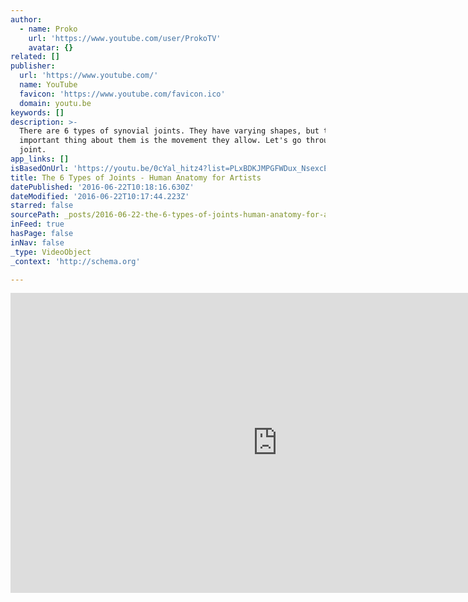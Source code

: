 ```yaml
---
author:
  - name: Proko
    url: 'https://www.youtube.com/user/ProkoTV'
    avatar: {}
related: []
publisher:
  url: 'https://www.youtube.com/'
  name: YouTube
  favicon: 'https://www.youtube.com/favicon.ico'
  domain: youtu.be
keywords: []
description: >-
  There are 6 types of synovial joints. They have varying shapes, but the
  important thing about them is the movement they allow. Let's go through each
  joint.
app_links: []
isBasedOnUrl: 'https://youtu.be/0cYal_hitz4?list=PLxBDKJMPGFWDux_NsexcEk1Cag3jkTT-E'
title: The 6 Types of Joints - Human Anatomy for Artists
datePublished: '2016-06-22T10:18:16.630Z'
dateModified: '2016-06-22T10:17:44.223Z'
starred: false
sourcePath: _posts/2016-06-22-the-6-types-of-joints-human-anatomy-for-artists.md
inFeed: true
hasPage: false
inNav: false
_type: VideoObject
_context: 'http://schema.org'

---
```

<iframe src="https://cdn.embedly.com/widgets/media.html?src=https%3A%2F%2Fwww.youtube.com%2Fembed%2Fvideoseries%3Flist%3DPLxBDKJMPGFWDux_NsexcEk1Cag3jkTT-E&amp;url=http%3A%2F%2Fwww.youtube.com%2Fwatch%3Fv%3D0cYal_hitz4&amp;image=https%3A%2F%2Fi.ytimg.com%2Fvi%2F0cYal_hitz4%2Fhqdefault.jpg&amp;key=b7d04c9b404c499eba89ee7072e1c4f7&amp;type=text%2Fhtml&amp;schema=youtube" width="854" height="480" scrolling="no" frameborder="0" allowfullscreen="" style=""></iframe>